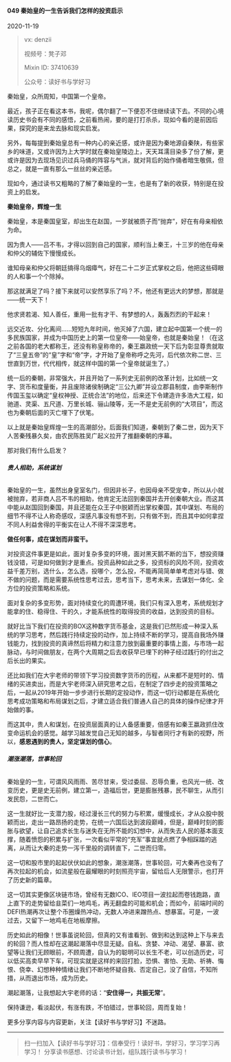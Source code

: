#### 049 秦始皇的一生告诉我们怎样的投资启示

2020-11-19

> vx: denzii
>
> 视频号：凳子邓
>
> Mixin ID: 37410639
>
> 公众号：读好书与学好习



秦始皇，众所周知，中国第一个皇帝。

最近，孩子正在看这本书，我呢，偶尔翻了一下便忍不住继续读下去。不同的心境读历史书会有不同的感悟，之前看热闹，要的是打打杀杀，现如今看的是前因后果，探究的是来龙去脉和现实启发。

另外，每每提到秦始皇总有一种内心的亲近感，或许是因为秦地源自秦陕，有些家乡的味道，又或许因为上大学时就在秦始皇陵边上，天天耳濡目染多了份了解，更或许是因为去现场见识过兵马俑的阵容与气派，就对背后的始作俑者暗生敬佩，但总之，就是一直有那么一丝丝的亲近感。

现如今，通过读书又粗略的了解了秦始皇的一生，也是有了新的收获，特别是在投资上的启发。

**秦始皇帝，辉煌一生**

秦始皇，本是秦国皇室，却出生在赵国，一岁就被质子而“抛弃”，好在有母亲相依为命。

因为贵人——吕不韦，才得以回到自己的国家，顺利当上秦王，十三岁的他在母亲和仲父的辅佐下慢慢成长。

谁知母亲和仲父将朝廷搞得乌烟瘴气，好在二十二岁正式掌权之后，他把这些碍眼的人和事一个个除掉。

那这就满足了吗？接下来就可以安然享乐了吗？不，他还有更远大的梦想，那就是——统一天下！

他求贤若渴、知人善任，重用一批有才干、有梦想的人，轰轰烈烈的干起来！

远交近攻、分化离间......短短九年时间，他灭掉了六国，建立起中国第一个统一的多民族国家，并成为中国历史上的第一位皇帝——始皇帝，也就是秦始皇！（在这之前各国的老大都称王，还没有称皇称帝的，秦王嬴政统一天下后为彰显尊贵就取了“三皇五帝”的“皇”字和“帝”字，才开始了皇帝称呼之先河，后代依次称二世、三世直到万世，代代相传，就这样中国的第一个皇帝就诞生了。）

统一后的秦朝，非常强大，并且开始了一系列史无前例的改革计划，比如统一文字、货币和度量衡，并且废除诸侯制确定“三公九卿”并设立郡县制度，由李斯制作传国玉玺以确定“皇权神授、正统合法”的地位，后来还下令建造许多浩大工程，如驰道、灵渠、五尺道、万里长城、骊山陵等，无一不是史无前例的“大项目”，而这也为秦朝后面的灭亡埋下了伏笔。

以上就是秦始皇辉煌一生的高潮部分。后面我们知道，秦朝到了秦二世，因为天下人苦秦残暴久矣，由农民陈胜吴广起义拉开了推翻秦朝的序幕。

那对我们有什么启发？

###### **贵人相助，系统谋划**

秦始皇的一生，虽然出身皇室名门，但因非长子，也因母亲不受宠幸，所以从小就被抛弃，若非商人吕不韦的相助，他肯定无法回到秦国并去开创秦朝大业。而这其中能从赵国回到秦国，并且还能在众王子中脱颖而出掌权秦国，其中谋划、布局的细节不得不让人称奇感叹，深感凡事没有想不到，只有做不到，而且其中如何拿捏不同人利益舍得的平衡实在让人不得不深深思考。

**做任何事，成在谋划而非蛮干。**

对投资这件事更是如此，面对复杂多变的环境，面对黑天鹅不断的当下，想投资赚钱没错，可是如何做到才是重点。投资品种如此之多，投资标的风险不同，投资收益千差万别，选什么，怎么选，投哪个，怎么投，不能再简简单单考虑对与错、做不做的问题，而是需要系统性思考过去，思考当下，思考未来，去谋划一体化、全方位的投资策略和系统。

面对复杂的多变形势，面对持续变化的周遭环境，我们只有深入思考，系统规划才能拿的住、稳得住、干的久，才能系统性的取得投资的收益，达到投资的目标。

就好比当下我们在投资的BOX这种数字货币基金，这是我们已然形成一种深入系统的学习思考，然后践行持续定投的动作，加上持续不断的学习，提高自我场外赚钱能力，找到投资的真谛然后将精力和注意力放到最重要的事情上面，与市场一起脉动，与时间做朋友，在两个大周期之后去收获早已埋下的种子经过践行的付出之后长出的果实。

还比如我们在大宇老师的带领下学习投资数字货币的历程，从来都不是短时的、情绪的买进卖出，而是大宇老师深入研究思考之后，在制定了四步走的投资策略之后，一起从2019年开始一步步进行长期的定投动作，而这一切行动都是在系统化思考成功策略和布局谋划之后，才建立适合我们普通人自己的具体的操作纪律才开始做的事。

而这其中，贵人和谋划，在投资层面真的让人备感重要，倍感有如秦王嬴政抓住改变命运机会的感觉。越学习越发觉自己无知的越多，与智者同行才有新的视野，所以，**感恩遇到的贵人，坚定谋划的信心**。

###### **潮涨潮落，世事轮回**

秦始皇的一生，可谓风风雨雨、苦尽甘来，受过委屈、忍辱负重，也风光一统、改变历史，更是史无前例，建立第一，造福后世，更是膨胀残暴，民不聊生，从而引发民怨，二世而亡。

这一生就好比一支潜力股，经过漫长三代的努力与积累，缓慢成长，才从众股中脱颖而出，走出一路昂扬的走势，在统一六国后达到波段巅峰，但是，巅峰时刻的膨胀与欲望，让自己追求长生与迷失在无所不能的幻想中，从而失去人民的基本面支撑，随着愤怨的积累与扩张，一次看似平常的“充军”事宜就点燃了争相踩踏的逃离，从而让大秦的走势一泻千里般的调转直下，二世而归零。

这一切和股市里的起起伏伏如此的想象，潮涨潮落，世事轮回，可大秦再也没有了再次拉起的机会，如流星般在最耀眼的时刻照亮宇宙，留给后人无限警示，也打开了历史新的篇章。

这一切其实更像区块链市场，曾经有无数ICO、IEO项目一波拉起而卷钱跑路，直上直下的走势留给韭菜们一地鸡毛，再无翻盘的可能和机会；而如今，前端时间的DEFI热潮再次让整个币圈燥热冲动，无数人冲进来蹭热点、想暴富。可是，一波过去，又留下一地鸡毛在地板摩擦。

历史如此的相像！世事虽说轮回，但真的又有谁看到、做到和达到这种上下与来去的轮回？而人性却在这潮起潮落中尽显无疑。自私、贪婪、冲动、渴望、暴富、欲望等让我们无顾眼前，不顾周遭，自认为的聪明可以长生不老，可以创造历史，可以低买高卖早早下车，可现实就是这样的来回打脸，恐惧、害怕、无助、祈祷、悔恨、侥幸、幻想种种情绪让我们不断地怀疑自我、否定自己，没了自信，不知所措，从而退出市场，成为历史。

潮起潮落，让我想起大宇老师的话：“**安住得一，共振无常**”。

保持谦逊，看淡起伏，有涨有跌，不怕错过，世事轮回，周而复始！



更多分享内容与内容更新，关注【读好书与学好习】不迷路。

------

> 扫一扫加入【读好书与学好习】：信奉受行！读好书，学好习，学习学习再学习！ 分享读书感想、讨论读书计划，组队践行读书与学习！

